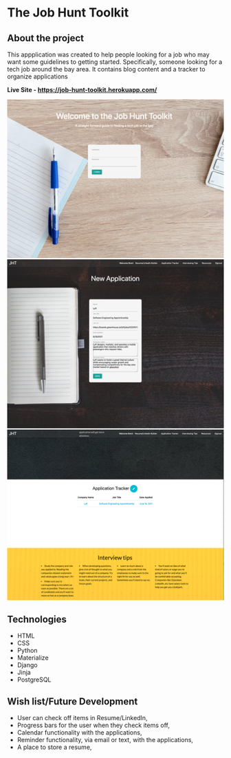 # The Job Hunt Toolkit

## About the project

This appplication was created to help people looking for a job who may want some guidelines to getting started. Specifically, someone looking for a tech job around the bay area. It contains blog content and a tracker to organize applications

**Live Site - https://job-hunt-toolkit.herokuapp.com/**

![welcome Screen](job_hunt_toolkit/static/images/welcome_screen.png)
![New Application](job_hunt_toolkit/static/images/application_edit.png)
![Application Tracker](job_hunt_toolkit/static/images/applicaiton_tracker.png)

<!-- <p align="center">
  <img src="job_hunt_toolkit/static/images/welcome_screen.png" alt="Welcome Scrren"
	title="Welcome Screen" align="center" width="600" />
</p>

<p align="center">
  <img src="job_hunt_toolkit/static/images/application_edit.png" alt="New Application"
	title="New Application" align="center" width="600" />
</p>

<p align="center">
  <img src="job_hunt_toolkit/static/images/applicaiton_tracker.png" alt="Application Tracker"
	title="Application Tracker" align="center" width="600" />
</p> -->

## Technologies

- HTML
- CSS
- Python
- Materialize
- Django
- Jinja
- PostgreSQL

## Wish list/Future Development

- User can check off items in Resume/LinkedIn,
- Progress bars for the user when they check items off,
- Calendar functionality with the applications,
- Reminder functionality, via email or text, with the applications,
- A place to store a resume,
